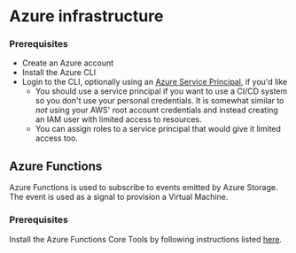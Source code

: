 # Azure infrastructure

### Prerequisites

- Create an Azure account
- Install the Azure CLI
- Login to the CLI, optionally using an [Azure Service Principal](https://docs.microsoft.com/en-us/cli/azure/create-an-azure-service-principal-azure-cli?view=azure-cli-latest), if you'd like
  - You should use a service principal if you want to use a CI/CD system so you don't use your personal credentials. It is somewhat similar to _not_ using your AWS' root account credentials and instead creating an IAM user with limited access to resources.
  - You can assign roles to a service principal that would give it limited access too.

## Azure Functions

Azure Functions is used to subscribe to events emitted by Azure Storage. The event is used as a signal to provision a Virtual Machine.

### Prerequisites

Install the Azure Functions Core Tools by following instructions listed [here](https://docs.microsoft.com/en-us/azure/azure-functions/functions-run-local).
